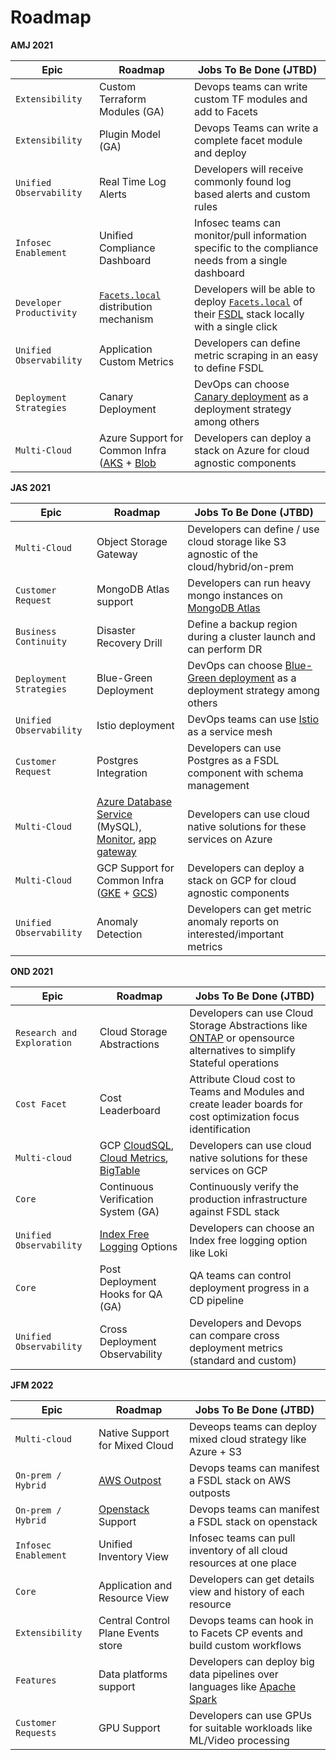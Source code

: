 # Roadmap

**AMJ 2021**

Epic | Roadmap | Jobs To Be Done (JTBD) |
-------|-------------------| ----------
`Extensibility` | Custom Terraform Modules (GA)| Devops teams can write custom TF modules and add to Facets|
`Extensibility` | Plugin Model (GA)| Devops Teams can write a complete facet module and deploy|
`Unified Observability` | Real Time Log Alerts| Developers will receive commonly found log based alerts and custom rules|
`Infosec Enablement` | Unified Compliance Dashboard|Infosec teams can monitor/pull information specific to the compliance needs from a single dashboard|
`Developer Productivity` | [`Facets.local`](/deploy/local.md) distribution mechanism|Developers will be able to deploy [`Facets.local`](/deploy/local.md) of their [FSDL](/fsdl/README.md) stack locally with a single click|
`Unified Observability` | Application Custom Metrics|Developers can define metric scraping in an easy to define FSDL|
`Deployment Strategies` | Canary Deployment | DevOps can choose [Canary deployment](https://semaphoreci.com/blog/what-is-canary-deployment) as a deployment strategy among others|
`Multi-Cloud`| Azure Support for Common Infra ([AKS](https://azure.microsoft.com/en-in/services/kubernetes-service/) + [Blob](https://azure.microsoft.com/en-in/services/storage/blobs/)| Developers can deploy a stack on Azure for cloud agnostic components|


**JAS 2021**

Epic | Roadmap | Jobs To Be Done (JTBD) |
-------|-------------------| ----------
`Multi-Cloud`| Object Storage Gateway|Developers can define / use cloud storage like S3 agnostic of the cloud/hybrid/on-prem|
`Customer Request`| MongoDB Atlas support| Developers can run heavy mongo instances on [MongoDB Atlas](https://www.mongodb.com/cloud/atlas) |
`Business Continuity`| Disaster Recovery Drill| Define a backup region during a cluster launch and can perform DR|
`Deployment Strategies` | Blue-Green Deployment | DevOps can choose [Blue-Green deployment](https://www.redhat.com/en/topics/devops/what-is-blue-green-deployment) as a deployment strategy among others|
`Unified Observability` | Istio deployment| DevOps teams can use [Istio](https://istio.io/) as a service mesh|
`Customer Request` | Postgres Integration| Developers can use Postgres as a FSDL component with schema management|
`Multi-Cloud`| [Azure Database Service](https://azure.microsoft.com/en-in/services/mysql/) (MySQL), [Monitor](https://azure.microsoft.com/en-in/services/monitor/), [app gateway](https://docs.microsoft.com/en-us/azure/application-gateway/overview)| Developers can use cloud native solutions for these services on Azure|
`Multi-Cloud`| GCP Support for Common Infra ([GKE](https://cloud.google.com/kubernetes-engine) + [GCS](https://cloud.google.com/storage))| Developers can deploy a stack on GCP for cloud agnostic components|
`Unified Observability` | Anomaly Detection| Developers can get metric anomaly reports on interested/important metrics|

**OND 2021**

Epic | Roadmap | Jobs To Be Done (JTBD) |
-------|-------------------| ----------
`Research and Exploration`| Cloud Storage Abstractions| Developers can use Cloud Storage Abstractions like [ONTAP](https://www.netapp.com/data-management/ontap-data-management-software/) or opensource alternatives to simplify Stateful operations|
`Cost Facet`|Cost Leaderboard| Attribute Cloud cost to Teams and Modules and create leader boards for cost optimization focus identification|
`Multi-cloud`|GCP [CloudSQL](https://cloud.google.com/sql/docs/mysql), [Cloud Metrics](https://cloud.google.com/monitoring/api/metrics_gcp), [BigTable](https://cloud.google.com/bigtable)| Developers can use cloud native solutions for these services on GCP|
`Core`|Continuous Verification System (GA)| Continuously verify the production infrastructure against FSDL stack|
`Unified Observability` | [Index Free Logging](https://thenewstack.io/yes-index-free-log-management-works/) Options| Developers can choose an Index free logging option like Loki|
`Core`|Post Deployment Hooks for QA (GA)|QA teams can control deployment progress in a CD pipeline|
`Unified Observability` | Cross Deployment Observability| Developers and Devops can compare cross deployment metrics (standard and custom)|

**JFM 2022**

Epic | Roadmap | Jobs To Be Done (JTBD) |
-------|-------------------| ----------
`Multi-cloud`| Native Support for Mixed Cloud| Deveops teams can deploy mixed cloud strategy like Azure + S3|
`On-prem / Hybrid`| [AWS Outpost](https://aws.amazon.com/outposts/)| Devops teams can manifest a FSDL stack on AWS outposts|
`On-prem / Hybrid`| [Openstack](https://www.openstack.org/) Support| Devops teams can manifest a FSDL stack on openstack|
`Infosec Enablement` | Unified Inventory View| Infosec teams can pull inventory of all cloud resources at one place|
`Core`| Application and Resource View| Developers can get details view and history of each resource| 
`Extensibility` | Central Control Plane Events store| Devops teams can hook in to Facets CP events and build custom workflows| 
`Features` | Data platforms support| Developers can deploy big data pipelines over languages like [Apache Spark](http://spark.apache.org/)| 
`Customer Requests`| GPU Support| Developers can use GPUs for suitable workloads like ML/Video processing|
